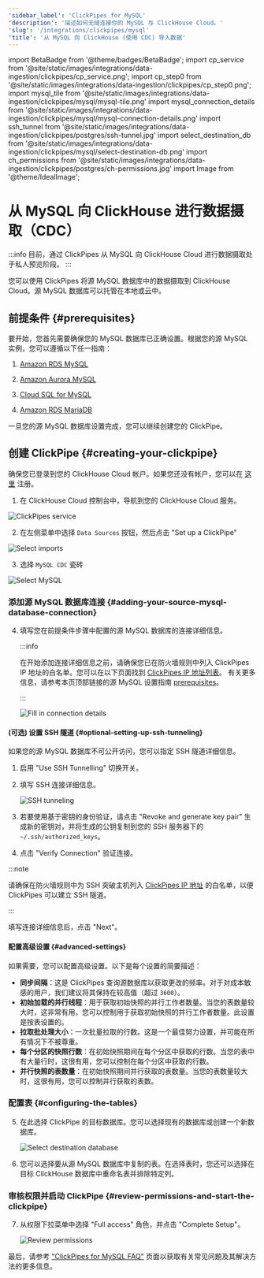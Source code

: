 ```yaml
---
'sidebar_label': 'ClickPipes for MySQL'
'description': '描述如何无缝连接你的 MySQL 与 ClickHouse Cloud。'
'slug': '/integrations/clickpipes/mysql'
'title': '从 MySQL 向 ClickHouse (使用 CDC) 导入数据'
---
```


import BetaBadge from '@theme/badges/BetaBadge';
import cp_service from '@site/static/images/integrations/data-ingestion/clickpipes/cp_service.png';
import cp_step0 from '@site/static/images/integrations/data-ingestion/clickpipes/cp_step0.png';
import mysql_tile from '@site/static/images/integrations/data-ingestion/clickpipes/mysql/mysql-tile.png'
import mysql_connection_details from '@site/static/images/integrations/data-ingestion/clickpipes/mysql/mysql-connection-details.png'
import ssh_tunnel from '@site/static/images/integrations/data-ingestion/clickpipes/postgres/ssh-tunnel.jpg'
import select_destination_db from '@site/static/images/integrations/data-ingestion/clickpipes/mysql/select-destination-db.png'
import ch_permissions from '@site/static/images/integrations/data-ingestion/clickpipes/postgres/ch-permissions.jpg'
import Image from '@theme/IdealImage';


# 从 MySQL 向 ClickHouse 进行数据摄取（CDC）

<BetaBadge/>

:::info
目前，通过 ClickPipes 从 MySQL 向 ClickHouse Cloud 进行数据摄取处于私人预览阶段。
:::

您可以使用 ClickPipes 将源 MySQL 数据库中的数据摄取到 ClickHouse Cloud。源 MySQL 数据库可以托管在本地或云中。

## 前提条件 {#prerequisites}

要开始，您首先需要确保您的 MySQL 数据库已正确设置。根据您的源 MySQL 实例，您可以遵循以下任一指南：

1. [Amazon RDS MySQL](./mysql/source/rds)

2. [Amazon Aurora MySQL](./mysql/source/aurora)

3. [Cloud SQL for MySQL](./mysql/source/gcp)

4. [Amazon RDS MariaDB](./mysql/source/rds_maria)

一旦您的源 MySQL 数据库设置完成，您可以继续创建您的 ClickPipe。

## 创建 ClickPipe {#creating-your-clickpipe}

确保您已登录到您的 ClickHouse Cloud 帐户。如果您还没有帐户，您可以在 [这里](https://cloud.clickhouse.com/) 注册。

[//]: # (   TODO update image here)
1. 在 ClickHouse Cloud 控制台中，导航到您的 ClickHouse Cloud 服务。

<Image img={cp_service} alt="ClickPipes service" size="lg" border/>

2. 在左侧菜单中选择 `Data Sources` 按钮，然后点击 "Set up a ClickPipe"

<Image img={cp_step0} alt="Select imports" size="lg" border/>

3. 选择 `MySQL CDC` 瓷砖

<Image img={mysql_tile} alt="Select MySQL" size="lg" border/>

### 添加源 MySQL 数据库连接 {#adding-your-source-mysql-database-connection}

4. 填写您在前提条件步骤中配置的源 MySQL 数据库的连接详细信息。

   :::info

   在开始添加连接详细信息之前，请确保您已在防火墙规则中列入 ClickPipes IP 地址的白名单。您可以在以下页面找到 [ClickPipes IP 地址列表](../index.md#list-of-static-ips)。
   有关更多信息，请参考本页顶部链接的源 MySQL 设置指南 [prerequisites](#prerequisites)。

   :::

   <Image img={mysql_connection_details} alt="Fill in connection details" size="lg" border/>

#### (可选) 设置 SSH 隧道 {#optional-setting-up-ssh-tunneling}

如果您的源 MySQL 数据库不可公开访问，您可以指定 SSH 隧道详细信息。

1. 启用 "Use SSH Tunnelling" 切换开关。
2. 填写 SSH 连接详细信息。

   <Image img={ssh_tunnel} alt="SSH tunneling" size="lg" border/>

3. 若要使用基于密钥的身份验证，请点击 "Revoke and generate key pair" 生成新的密钥对，并将生成的公钥复制到您的 SSH 服务器下的 `~/.ssh/authorized_keys`。
4. 点击 "Verify Connection" 验证连接。

:::note

请确保在防火墙规则中为 SSH 突破主机列入 [ClickPipes IP 地址](../clickpipes#list-of-static-ips) 的白名单，以便 ClickPipes 可以建立 SSH 隧道。

:::

填写连接详细信息后，点击 "Next"。

#### 配置高级设置 {#advanced-settings}

如果需要，您可以配置高级设置。以下是每个设置的简要描述：

- **同步间隔**：这是 ClickPipes 查询源数据库以获取更改的频率。对于对成本敏感的用户，我们建议将其保持在较高值（超过 `3600`）。
- **初始加载的并行线程**：用于获取初始快照的并行工作者数量。当您的表数量较大时，这非常有用，您可以控制用于获取初始快照的并行工作者数量。此设置是按表设置的。
- **拉取批处理大小**：一次批量拉取的行数。这是一个最佳努力设置，并可能在所有情况下不被尊重。
- **每个分区的快照行数**：在初始快照期间在每个分区中获取的行数。当您的表中有大量行时，这很有用，您可以控制在每个分区中获取的行数。
- **并行快照的表数量**：在初始快照期间并行获取的表数量。当您的表数量较大时，这很有用，您可以控制并行获取的表数。

### 配置表 {#configuring-the-tables}

5. 在此选择 ClickPipe 的目标数据库。您可以选择现有的数据库或创建一个新数据库。

   <Image img={select_destination_db} alt="Select destination database" size="lg" border/>

6. 您可以选择要从源 MySQL 数据库中复制的表。在选择表时，您还可以选择在目标 ClickHouse 数据库中重命名表并排除特定列。

### 审核权限并启动 ClickPipe {#review-permissions-and-start-the-clickpipe}

7. 从权限下拉菜单中选择 "Full access" 角色，并点击 "Complete Setup"。

   <Image img={ch_permissions} alt="Review permissions" size="lg" border/>

最后，请参考 ["ClickPipes for MySQL FAQ"](/integrations/clickpipes/mysql/faq) 页面以获取有关常见问题及其解决方法的更多信息。

